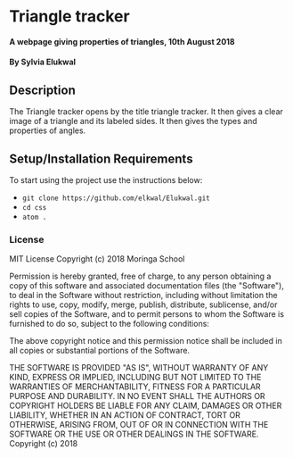 # Triangle tracker
#### A webpage giving properties of triangles, 10th August 2018
#### By **Sylvia Elukwal**
## Description
The Triangle tracker  opens by the title triangle tracker. It then gives a clear image of a triangle and its labeled sides. It then gives the types and properties of angles.
## Setup/Installation Requirements
To start using the project use the instructions below:
* `git clone https://github.com/elkwal/Elukwal.git`
* `cd css`
* `atom .`
### License

MIT License
Copyright (c) 2018 Moringa School

Permission is hereby granted, free of charge, to any person obtaining a copy of this software and associated documentation files (the "Software"), to deal in the Software without restriction, including without limitation the rights to use, copy, modify, merge, publish, distribute, sublicense, and/or sell copies of the Software, and to permit persons to whom the Software is furnished to do so, subject to the following conditions:

The above copyright notice and this permission notice shall be included in all copies or substantial portions of the Software.

THE SOFTWARE IS PROVIDED "AS IS", WITHOUT WARRANTY OF ANY KIND, EXPRESS OR IMPLIED, INCLUDING BUT NOT LIMITED TO THE WARRANTIES OF MERCHANTABILITY, FITNESS FOR A PARTICULAR PURPOSE AND DURABILITY. IN NO EVENT SHALL THE AUTHORS OR COPYRIGHT HOLDERS BE LIABLE FOR ANY CLAIM, DAMAGES OR OTHER LIABILITY, WHETHER IN AN ACTION OF CONTRACT, TORT OR OTHERWISE, ARISING FROM, OUT OF OR IN CONNECTION WITH THE SOFTWARE OR THE USE OR OTHER DEALINGS IN THE SOFTWARE.
Copyright (c) 2018
